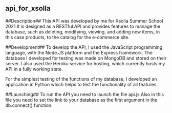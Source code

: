 ## api_for_xsolla ##

##Description##
This API was developed by me for Xsolla Summer School 2021.It is designed as a RESTful API and provides features to manage the database, such as deleting, modifying, viewing, and adding new items, in this case products, to the catalog for the e-commerce site.

##Development##
To develop the API, I used the JavaScript programming language, with the Node.JS platform and the Express framework. The database I developed for testing was made on MongoDB and stored on their server. I also used the Heroku service for hosting, which currently hosts my API in a fully working state. 

For the simplest testing of the functions of my database, I developed an application in Python which helps to test the functionality of all features. 

##Launching##
To run the API you need to launch the file api.js
Also in this file you need to set the link to your database as the first argument in the db.connect() function.
